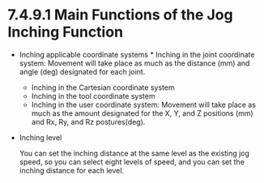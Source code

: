 # 7.4.9.1 Main Functions of the Jog Inching Function

* Inching applicable coordinate systems
  * 
    Inching in the joint coordinate system: Movement will take place as much as the distance \(mm\) and angle \(deg\) designated for each joint.

  * Inching in the Cartesian coordinate system
  * Inching in the tool coordinate system 
  * Inching in the user coordinate system: Movement will take place as much as the amount designated for the X, Y, and Z positions \(mm\) and Rx, Ry, and Rz postures\(deg\).
* Inching level 

  You can set the inching distance at the same level as the existing jog speed, so you can select eight levels of speed, and you can set the inching distance for each level.





